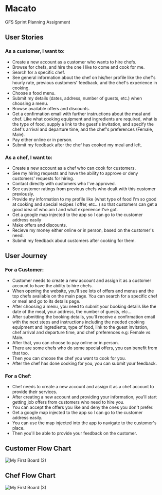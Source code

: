 # Macato
GFS Sprint Planning Assignment
## User Stories
### As a customer, I want to:
- Create a new account as a customer who wants to hire chefs.
- Browse for chefs, and hire the one I like to come and cook for me.
- Search for a specific chef.
- See general information about the chef on his/her profile like the chef's hourly rate, previous customers' feedback, and the chef's experience in cooking.
- Choose a food menu.
- Submit my details (dates, address, number of guests, etc.) when choosing a menu.
- Browse available offers and discounts.
- Get a confirmation email with further instructions about the meal and chef. Like what cooking equipment and ingredients are required, what is the type of food, supply a link to the guest's invitation, and specify the chef's arrival and departure time, and the chef's preferences (Female, Male).
- Pay either online or in person.
- Submit my feedback after the chef has cooked my meal and left.

### As a chef, I want to:
- Create a new account as a chef who can cook for customers.
- See my hiring requests and have the ability to approve or deny customers' requests for hiring.
- Contact directly with customers who I've approved. 
- See customer ratings from previous chefs who dealt with this customer previously.
- Provide my information to my profile like (what type of food I'm so good at cooking and special recipes I offer, etc...) so that customers can get a good idea of who am I and what experience I've got.
- Get a google map injected to the app so I can go to the customer address easily
- Make offers and discounts.
- Recieve my money either online or in person, based on the customer's need.
- Submit my feedback about customers after cooking for them.

## User Journey

### For a Customer:
- Customer needs to create a new account and assign it as a customer account to have the ability to hire chefs.
- When opening the website, you'll see lots of offers and menus and the top chefs available on the main page. You can search for a specific chef or meal and go to its details page.
- After choosing a menu, you need to submit your booking details like the date of the meal, your address, the number of guests, etc...
- After submitting the booking details, you'll receive a confirmation email with the next steps and instructions including the needed cooking equipment and ingredients, type of food, link to the guest invitation, chef arrival and departure time, and chef preferences e.g: Female vs Male.
- After that, you can choose to pay online or in person.
- There are some chefs who do some special offers, you can benefit from that too.
- Then you can choose the chef you want to cook for you.
- After the chef has done cooking for you, you can submit your feedback.
### For a Chef:
- Chef needs to create a new account and assign it as a chef account to provide their services.
- After creating a new account and providing your information, you'll start getting job offers from customers who need to hire you.
- You can accept the offers you like and deny the ones you don't prefer.
- Get a google map injected to the app so I can go to the customer address easily.
- You can use the map injected into the app to navigate to the customer's place.
- Then you'll be able to provide your feedback on the customer.

## Customer Flow Chart
![My First Board (2)](https://user-images.githubusercontent.com/78752405/169692731-82c95abd-9827-4e67-93c2-0259b290b673.jpg)

## Chef Flow Chart
![My First Board (3)](https://user-images.githubusercontent.com/78752405/169692741-09fb6680-60ce-427d-8c58-dbd325a641f0.jpg)
